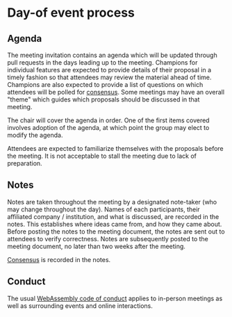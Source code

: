 # Day-of event process

## Agenda

The meeting invitation contains an agenda which will be updated through pull
requests in the days leading up to the meeting. Champions for individual
features are expected to provide details of their proposal in a timely fashion
so that attendees may review the material ahead of time. Champions are also
expected to provide a list of questions on which attendees will be polled for
[consensus](consensus.md). Some meetings may have an overall "theme" which
guides which proposals should be discussed in that meeting.

The chair will cover the agenda in order. One of the first items covered
involves adoption of the agenda, at which point the group may elect to modify
the agenda.

Attendees are expected to familiarize themselves with the proposals before the
meeting. It is not acceptable to stall the meeting due to lack of preparation.

## Notes

Notes are taken throughout the meeting by a designated note-taker (who may
change throughout the day). Names of each participants, their affiliated company
/ institution, and what is discussed, are recorded in the notes. This
establishes where ideas came from, and how they came about. Before posting the
notes to the meeting document, the notes are sent out to attendees to verify
correctness. Notes are subsequently posted to the meeting document, no later
than two weeks after the meeting.

[Consensus](consensus.md) is recorded in the notes.

## Conduct

The usual
[WebAssembly code of conduct](https://github.com/WebAssembly/design/blob/master/CodeOfConduct.md)
applies to in-person meetings as well as surrounding events and online
interactions.
